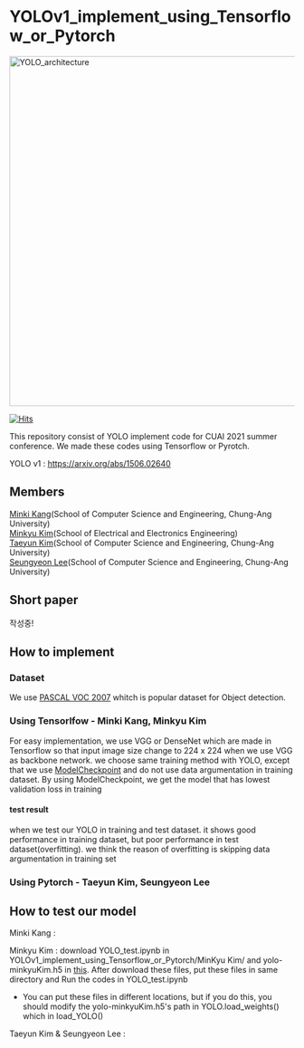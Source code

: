 # YOLOv1_implement_using_Tensorflow_or_Pytorch

<img width="618" alt="YOLO_architecture" src="https://user-images.githubusercontent.com/50979281/130927332-1aefef43-c67e-48db-98fe-68cd0a1ad629.png">


[![Hits](https://hits.seeyoufarm.com/api/count/incr/badge.svg?url=https%3A%2F%2Fgithub.com%2FCUAI-CAU%2FYOLOv1_implement_using_Tensorflow_or_Pytorch&count_bg=%2379C83D&title_bg=%23555555&icon=&icon_color=%23E7E7E7&title=hits&edge_flat=false)](https://hits.seeyoufarm.com)


This repository consist of YOLO implement code for CUAI 2021 summer conference. We made these codes using Tensorflow or Pyrotch.

YOLO v1 : https://arxiv.org/abs/1506.02640

## Members
[Minki Kang](https://github.com/bbx8216)(School of Computer Science and Engineering, Chung-Ang University)
<br>
[Minkyu Kim](https://github.com/MinkyuKim26)(School of Electrical and Electronics Engineering)
<br>
[Taeyun Kim](https://github.com/KimTaeYun02)(School of Computer Science and Engineering, Chung-Ang University)
<br>
[Seungyeon Lee](https://github.com/tmddus2)(School of Computer Science and Engineering, Chung-Ang University)

## Short paper
작성중!

## How to implement

### Dataset
We use [PASCAL VOC 2007](http://host.robots.ox.ac.uk/pascal/VOC/voc2007/) whitch is popular dataset for Object detection.


### Using Tensorlfow - Minki Kang, Minkyu Kim

 For easy implementation, we use VGG or DenseNet which are made in Tensorflow so that input image size change to 224 x 224 when we use VGG as backbone network.
we choose same training method with YOLO, except that we use [ModelCheckpoint](https://www.tensorflow.org/api_docs/python/tf/keras/callbacks/ModelCheckpoint) and do not use data argumentation in training dataset. By using ModelCheckpoint, we get the model that has lowest validation loss in training

#### test result
when we test our YOLO in training and test dataset. it shows good performance in training dataset, but poor performance in test dataset(overfitting). we think the reason of overfitting is skipping data argumentation in training set

### Using Pytorch - Taeyun Kim, Seungyeon Lee



## How to test our model

Minki Kang : 

Minkyu Kim : download YOLO_test.ipynb in YOLOv1_implement_using_Tensorflow_or_Pytorch/MinKyu Kim/ and yolo-minkyuKim.h5 in [this](https://drive.google.com/file/d/18wl62z2sU3O6NUl45K7iYSzWnGlpUYzV/view?usp=sharing). After download these files, put these files in same directory and Run the codes in YOLO_test.ipynb 

* You can put these files in different locations, but if you do this, you should modify the yolo-minkyuKim.h5's path in YOLO.load_weights() which in load_YOLO()

Taeyun Kim & Seungyeon Lee : 


